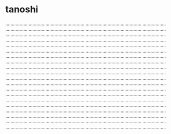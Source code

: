 # tanoshi

................................................................................................................................................................................................................................................................................................................................................................................................................................................................................................................................................................................................................................................................................................................................................................................................................................................................................................................................................................................................................................................................................................................................................................................................................................................................................................................................................................................................................................................................................................................................................................................................................................................................................................................................................................................................................................................................................................................................................................................................................................................................................................................................................................................................................................................................................................................................................................................................................................................................................................................................................................................